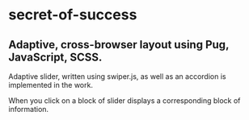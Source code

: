 # secret-of-success

Adaptive, cross-browser layout using Pug, JavaScript, SCSS. 
---
Adaptive slider, written using swiper.js, as well as an accordion is implemented in the work. 

When you click on a block of slider displays a corresponding block of information.
